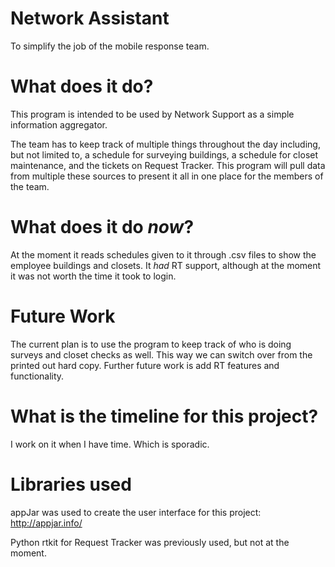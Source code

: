 # Network Assistant
To simplify the job of the mobile response team.

# What does it do?

This program is intended to be used by Network Support as a simple information aggregator. 

The team has to keep track of multiple things throughout the day including, but not limited to, a schedule for surveying buildings, a schedule for closet maintenance, and the tickets on Request Tracker. This program will pull data from multiple these sources to present it all in one place for the members of the team. 

# What does it do *now*?

At the moment it reads schedules given to it through .csv files to show the employee buildings and closets. It *had* RT support, although at the moment it was not worth the time it took to login.

# Future Work

The current plan is to use the program to keep track of who is doing surveys and closet checks as well. This way we can switch over from the printed out hard copy. Further future work is add RT features and functionality. 

# What is the timeline for this project?

I work on it when I have time. Which is sporadic. 

# Libraries used

appJar was used to create the user interface for this project: http://appjar.info/

Python rtkit for Request Tracker was previously used, but not at the moment.
